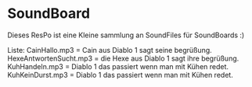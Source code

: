 # SoundBoard

Dieses ResPo ist eine Kleine sammlung an SoundFiles für SoundBoards :)

Liste:
CainHallo.mp3          = Cain aus Diablo 1 sagt seine begrüßung.
HexeAntwortenSucht.mp3 = die Hexe aus Diablo 1 sagt ihre begrüßung.
KuhHandeln.mp3         = Diablo 1 das passiert wenn man mit Kühen redet.
KuhKeinDurst.mp3       = Diablo 1 das passiert wenn man mit Kühen redet.
